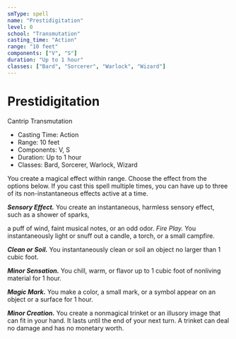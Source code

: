 ```yaml
---
smType: spell
name: "Prestidigitation"
level: 0
school: "Transmutation"
casting_time: "Action"
range: "10 feet"
components: ["V", "S"]
duration: "Up to 1 hour"
classes: ["Bard", "Sorcerer", "Warlock", "Wizard"]
---
```


# Prestidigitation
Cantrip Transmutation

- Casting Time: Action
- Range: 10 feet
- Components: V, S
- Duration: Up to 1 hour
- Classes: Bard, Sorcerer, Warlock, Wizard

You create a magical effect within range. Choose the effect from the options below. If you cast this spell multiple times, you can have up to three of its non-instantaneous effects active at a time.

**_Sensory Effect._** You create an instantaneous, harmless sensory effect, such as a shower of sparks,

a puff of wind, faint musical notes, or an odd odor. *Fire Play.* You instantaneously light or snuff out a candle, a torch, or a small campfire.

**_Clean or Soil._** You instantaneously clean or soil an object no larger than 1 cubic foot.

**_Minor Sensation._** You chill, warm, or flavor up to 1 cubic foot of nonliving material for 1 hour.

**_Magic Mark._** You make a color, a small mark, or a symbol appear on an object or a surface for 1 hour.

**_Minor Creation._** You create a nonmagical trinket or an illusory image that can fit in your hand. It lasts until the end of your next turn. A trinket can deal no damage and has no monetary worth.
